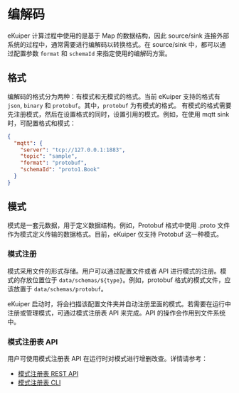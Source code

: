 # 编解码

eKuiper 计算过程中使用的是基于 Map 的数据结构，因此 source/sink 连接外部系统的过程中，通常需要进行编解码以转换格式。在 source/sink 中，都可以通过配置参数 `format` 和 `schemaId` 来指定使用的编解码方案。

## 格式

编解码的格式分为两种：有模式和无模式的格式。当前 eKuiper 支持的格式有 `json`, `binary` 和 `protobuf`。其中，`protobuf` 为有模式的格式。
有模式的格式需要先注册模式，然后在设置格式的同时，设置引用的模式。例如，在使用 mqtt sink 时，可配置格式和模式：

```json
{
  "mqtt": {
    "server": "tcp://127.0.0.1:1883",
    "topic": "sample",
    "format": "protobuf",
    "schemaId": "proto1.Book"
  }
}
```

## 模式

模式是一套元数据，用于定义数据结构。例如，Protobuf 格式中使用 .proto 文件作为模式定义传输的数据格式。目前，eKuiper 仅支持 Protobuf 这一种模式。

### 模式注册

模式采用文件的形式存储。用户可以通过配置文件或者 API 进行模式的注册。模式的存放位置位于 `data/schemas/${type}`。例如，protobuf 格式的模式文件，应该放置于 `data/schemas/protobuf`。

eKuiper 启动时，将会扫描该配置文件夹并自动注册里面的模式。若需要在运行中注册或管理模式，可通过模式注册表 API 来完成。API 的操作会作用到文件系统中。

### 模式注册表 API

用户可使用模式注册表 API 在运行时对模式进行增删改查。详情请参考：

- [模式注册表 REST API](../operation/restapi/schemas.md)
- [模式注册表 CLI](../operation/cli/schemas.md)

